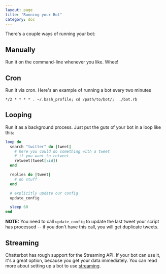 ```yaml
---
layout: page
title: "Running your Bot"
category: doc
---
```


There's a couple ways of running your bot:

Manually
--------

Run it on the command-line whenever you like. Whee!


Cron
----
Run it via cron.  Here's an example of running a bot every two minutes

    */2 * * * * . ~/.bash_profile; cd /path/to/bot/;  ./bot.rb

Looping
-------
Run it as a background process.  Just put the guts of your bot in a loop like this:

```rb
loop do
  search "twitter" do |tweet|
    # here you could do something with a tweet
    # if you want to retweet
    retweet(tweet[:id])
  end

  replies do |tweet|
    # do stuff
  end

  # explicitly update our config
  update_config

  sleep 60
end
```

**NOTE:** You need to call `update_config` to update the last tweet your script
has processed -- if you don't have this call, you will get duplicate
tweets.

Streaming
---------

Chatterbot has rough support for the Streaming API. If your bot can
use it, it's a great option, because you get your data immediately.
You can read more about setting up a bot to use [streaming](streaming.html).
